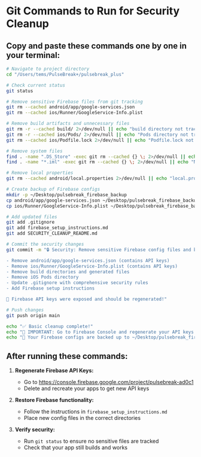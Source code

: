 # Git Commands to Run for Security Cleanup

## Copy and paste these commands one by one in your terminal:

```bash
# Navigate to project directory
cd "/Users/tems/PulseBreak+/pulsebreak_plus"

# Check current status
git status

# Remove sensitive Firebase files from git tracking
git rm --cached android/app/google-services.json
git rm --cached ios/Runner/GoogleService-Info.plist

# Remove build artifacts and unnecessary files
git rm -r --cached build/ 2>/dev/null || echo "build directory not tracked"
git rm -r --cached ios/Pods/ 2>/dev/null || echo "Pods directory not tracked"
git rm --cached ios/Podfile.lock 2>/dev/null || echo "Podfile.lock not tracked"

# Remove system files
find . -name ".DS_Store" -exec git rm --cached {} \; 2>/dev/null || echo "No .DS_Store files tracked"
find . -name "*.iml" -exec git rm --cached {} \; 2>/dev/null || echo "No .iml files tracked"

# Remove local properties
git rm --cached android/local.properties 2>/dev/null || echo "local.properties not tracked"

# Create backup of Firebase configs
mkdir -p ~/Desktop/pulsebreak_firebase_backup
cp android/app/google-services.json ~/Desktop/pulsebreak_firebase_backup/ 2>/dev/null && echo "Backed up google-services.json"
cp ios/Runner/GoogleService-Info.plist ~/Desktop/pulsebreak_firebase_backup/ 2>/dev/null && echo "Backed up GoogleService-Info.plist"

# Add updated files
git add .gitignore
git add firebase_setup_instructions.md
git add SECURITY_CLEANUP_README.md

# Commit the security changes
git commit -m "🔒 Security: Remove sensitive Firebase config files and build artifacts

- Remove android/app/google-services.json (contains API keys)
- Remove ios/Runner/GoogleService-Info.plist (contains API keys)  
- Remove build directories and generated files
- Remove iOS Pods directory
- Update .gitignore with comprehensive security rules
- Add Firebase setup instructions

🚨 Firebase API keys were exposed and should be regenerated!"

# Push changes
git push origin main

echo "✅ Basic cleanup complete!"
echo "🚨 IMPORTANT: Go to Firebase Console and regenerate your API keys!"
echo "📱 Your Firebase configs are backed up to ~/Desktop/pulsebreak_firebase_backup/"
```

## After running these commands:

1. **Regenerate Firebase API Keys:**
   - Go to https://console.firebase.google.com/project/pulsebreak-ad0c1
   - Delete and recreate your apps to get new API keys

2. **Restore Firebase functionality:**
   - Follow the instructions in `firebase_setup_instructions.md`
   - Place new config files in the correct directories

3. **Verify security:**
   - Run `git status` to ensure no sensitive files are tracked
   - Check that your app still builds and works